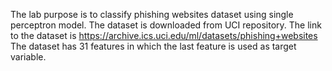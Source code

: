 The lab purpose is to classify phishing websites dataset using single perceptron model.
The dataset is downloaded from UCI repository.
The link to the dataset is https://archive.ics.uci.edu/ml/datasets/phishing+websites
The dataset has 31 features in which the last feature is used as target variable.
